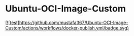 # Ubuntu-OCI-Image-Custom

[[![test]https://github.com/mustafa367/Ubuntu-OCI-Image-Custom/actions/workflows/docker-publish.yml/badge.svg)](https://github.com/mustafa367/Ubuntu-OCI-Image-Custom/actions/workflows/docker-publish.yml)
